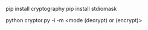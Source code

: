 pip install cryptography
pip install stdiomask

python cryptor.py -i <file of path to folder> -m <mode (decrypt) or (encrypt)>

